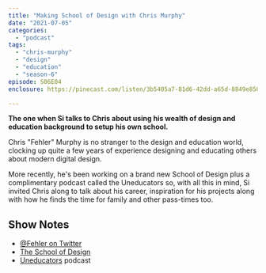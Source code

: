 ```yaml
---
title: "Making School of Design with Chris Murphy"
date: "2021-07-05"
categories: 
  - "podcast"
tags: 
  - "chris-murphy"
  - "design"
  - "education"
  - "season-6"
episode: S06E04
enclosure: https://pinecast.com/listen/3b5405a7-81d6-42dd-a65d-8849e850d7a6.mp3

---
```


**The one when Si talks to Chris about using his wealth of design and education background to setup his own school.**

Chris "Fehler" Murphy is no stranger to the design and education world, clocking up quite a few years of experience designing and educating others about modern digital design.

More recently, he's been working on a brand new School of Design plus a complimentary podcast called the Uneducators so, with all this in mind, Si invited Chris along to talk about his career, inspiration for his projects along with how he finds the time for family and other pass-times too.

## Show Notes

- [@Fehler on Twitter](https://twitter.com/fehler)
- [The School of Design](http://theschoolofdesign.com/)
- [Uneducators](https://podcasts.apple.com/gb/podcast/uneducators-org/id1523111981) podcast
